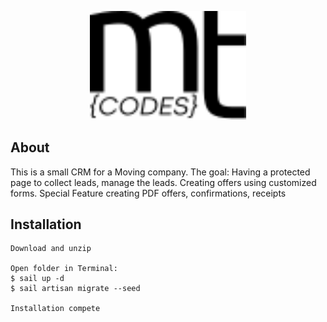<p align="center"><a href="https://laravel.com" target="_blank"><img src="https://raw.githubusercontent.com/mtaopp/a_small_CRM/17cfa1b925af70b0f1a80f5090a8e68c7f865b4d/public/svg/mt-logo.svg" width="250"></a></p>



## About

This is a small CRM for a Moving company.
The goal:
    Having a protected page to collect leads, manage the leads.
    Creating offers using customized forms.
    Special Feature creating PDF offers, confirmations, receipts

## Installation
    Download and unzip

    Open folder in Terminal:
    $ sail up -d
    $ sail artisan migrate --seed

    Installation compete
